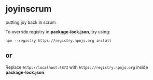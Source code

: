 # joyinscrum
putting joy back in scrum

To override registry in __package-lock.json__, try using:

```npm --registry https://registry.npmjs.org install```

## or 

Replace ```http://localhost:4873``` with ```https://registry.npmjs.org``` inside __package-lock.json__

